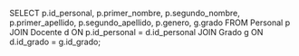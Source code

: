 SELECT
p.id_personal,
p.primer_nombre,
p.segundo_nombre,
p.primer_apellido,
p.segundo_apellido,
p.genero,
g.grado
FROM
Personal p
JOIN
Docente d ON p.id_personal = d.id_personal
JOIN
Grado g ON d.id_grado = g.id_grado;

